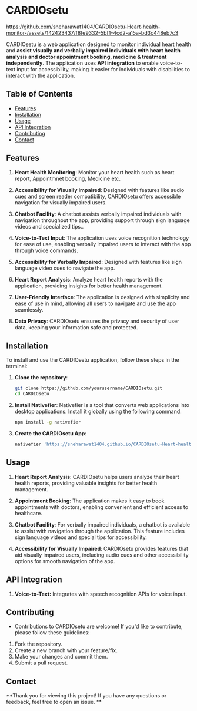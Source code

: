 # CARDIOsetu








https://github.com/sneharawat1404/CARDIOsetu-Heart-health-monitor-/assets/142423437/f8fe9332-5bf1-4cd2-a15a-bd3c448eb7c3





CARDIOsetu is a web application designed to monitor individual heart health and **assist visually and verbally impaired individuals with heart health analysis and doctor appointment booking, medicine & treatment independently**. The application uses **API integration** to enable voice-to-text input for accessibility, making it easier for individuals with disabilities to interact with the application.

## Table of Contents

- [Features](#features)
- [Installation](#installation)
- [Usage](#usage)
- [API Integration](#api-integration)
- [Contributing](#contributing)
- [Contact](#contact)

## Features

1. **Heart Health Monitoring**: Monitor your heart health such as heart report, Appointmnet booking, Medicine etc.

2. **Accessibility for Visually Impaired**: Designed with features like audio cues and screen reader compatibility, CARDIOsetu offers accessible navigation for visually impaired users.

3. **Chatbot Facility**: A chatbot assists verbally impaired individuals with navigation throughout the app, providing support through sign language videos and specialized tips..

4. **Voice-to-Text Input**: The application uses voice recognition technology for ease of use, enabling verbally impaired users to interact with the app through voice commands.

5. **Accessibility for Verbally Impaired**: Designed with features like sign language video cues to navigate the app.

6. **Heart Report Analysis**: Analyze heart health reports with the application, providing insights for better health management.

7. **User-Friendly Interface**: The application is designed with simplicity and ease of use in mind, allowing all users to navigate and use the app seamlessly.

8. **Data Privacy**: CARDIOsetu ensures the privacy and security of user data, keeping your information safe and protected.

## Installation

To install and use the CARDIOsetu application, follow these steps in the terminal:

1. **Clone the repository**:
   ```bash
   git clone https://github.com/yourusername/CARDIOsetu.git
   cd CARDIOsetu

2. **Install Nativefier**:
   Nativefier is a tool that converts web applications into desktop applications. Install it globally using the following command:
    ```bash
    npm install -g nativefier
3. **Create the CARDIOsetu App**:
   ```bash
   nativefier 'https://sneharawat1404.github.io/CARDIOsetu-Heart-health-monitor-/' (here you can also put your cloned deploy github page

## Usage

1. **Heart Report Analysis**: CARDIOsetu helps users analyze their heart health reports, providing valuable insights for better health management.

2. **Appointment Booking**: The application makes it easy to book appointments with doctors, enabling convenient and efficient access to healthcare.

3. **Chatbot Facility**: For verbally impaired individuals, a chatbot is available to assist with navigation through the application. This feature includes sign language videos and special tips for accessibility.

4. **Accessibility for Visually Impaired**: CARDIOsetu provides features that aid visually impaired users, including audio cues and other accessibility options for smooth navigation of the app.

## API Integration

1. **Voice-to-Text:** Integrates with speech recognition APIs for voice input.


## Contributing
- Contributions to CARDIOsetu are welcome! If you'd like to contribute, please follow these guidelines:

1. Fork the repository.
2. Create a new branch with your feature/fix.
3. Make your changes and commit them.
4. Submit a pull request.


## Contact

**Thank you for viewing this project! If you have any questions or feedback, feel free to open an issue.
**
